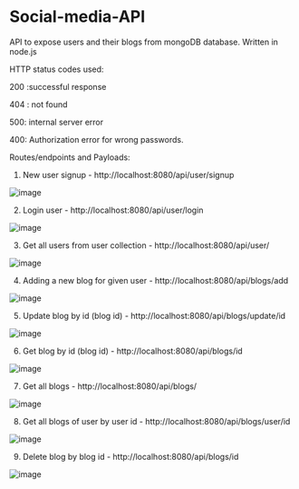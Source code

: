 # Social-media-API
API to expose users and their blogs from mongoDB database. Written in node.js

HTTP status codes used:

200 :successful response

404 : not found

500: internal server error

400: Authorization error for wrong passwords.

Routes/endpoints and Payloads:


1) New user signup - http://localhost:8080/api/user/signup

![image](https://github.com/CodeProjectsHub/Social-media-API/assets/126147374/0e8beb9b-635f-4612-abe0-4df220811834)

2) Login user - http://localhost:8080/api/user/login

![image](https://github.com/CodeProjectsHub/Social-media-API/assets/126147374/8928e668-0614-4251-b424-cfd259ae5763)

3) Get all users from user collection - http://localhost:8080/api/user/

![image](https://github.com/CodeProjectsHub/Social-media-API/assets/126147374/ceebfade-fc3e-46d9-b26b-478276903c4d)

4) Adding a new blog for given user - http://localhost:8080/api/blogs/add

![image](https://github.com/CodeProjectsHub/Social-media-API/assets/126147374/5105934e-7c4f-465e-8b51-3ef9e2515500)


5) Update blog by id (blog id) - http://localhost:8080/api/blogs/update/id

![image](https://github.com/CodeProjectsHub/Social-media-API/assets/126147374/c50f4bee-9e42-47ae-8a60-caca88ff07a9)

6) Get blog by id (blog id) - http://localhost:8080/api/blogs/id

 ![image](https://github.com/CodeProjectsHub/Social-media-API/assets/126147374/8ec671c4-848a-4959-953d-c8ba7ea6e435)
 
 7) Get all blogs - http://localhost:8080/api/blogs/

![image](https://github.com/CodeProjectsHub/Social-media-API/assets/126147374/b85a2a05-7919-4284-8550-c4ea569ddadf)

8) Get all blogs of user by user id - http://localhost:8080/api/blogs/user/id

![image](https://github.com/CodeProjectsHub/Social-media-API/assets/126147374/d920ca9e-392d-4fdb-b63e-58c29ee8a2e5)

9) Delete blog by blog id - http://localhost:8080/api/blogs/id

![image](https://github.com/CodeProjectsHub/Social-media-API/assets/126147374/12477916-f633-4b2d-ac77-eea871ada159)







